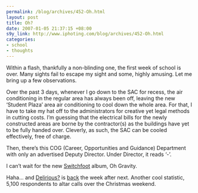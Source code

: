 ```yaml
--- 
permalink: /blog/archives/452-Oh.html
layout: post
title: Oh?
date: 2007-01-05 21:37:15 +08:00
s9y_link: http://www.iphoting.com/blog/archives/452-Oh.html
categories: 
- school
- thoughts
---
```

<p class="whiteline"><p>Within a flash, thankfully a non-blinding one, the first week of school is over. Many sights fail to escape my sight and some, highly amusing. Let me bring up a few observations.</p>
</p><p class="whiteline"><p>Over the past 3 days, whenever I go down to the SAC for recess, the air conditioning in the regular area has always been off, leaving the new &#8216;Student Plaza&#8217; area air conditioning to cool down the whole area. For that, I have to take my hat off to the administrators for creative yet legal methods in cutting costs. I&#8217;m guessing that the electrical bills for the newly constructed areas are borne by the contractor(s) as the buildings have yet to be fully handed over. Cleverly, as such, the SAC can be cooled effectively, free of charge.</p>
</p><p class="whiteline"><p>Then, there&#8217;s this COG (Career, Opportunities and Guidance) Department with only an advertised Deputy Director. Under Director, it reads &#8216;-&#8217;.</p>
</p><p class="whiteline"><p>I can&#8217;t wait for the new <a onclick="_gaq.push(['_trackPageview', '/extlink/www.switchfoot.com/']);"  href="http://www.switchfoot.com/">Switchfoot</a> album, Oh Gravity.</p>
</p><p class="break"><p>Haha... and <a onclick="_gaq.push(['_trackPageview', '/extlink/www.delirious.co.uk/']);"  href="http://www.delirious.co.uk/">Delirious?</a> is <a onclick="_gaq.push(['_trackPageview', '/extlink/www.delirious.co.uk/tournews.html']);"  href="http://www.delirious.co.uk/tournews.html">back</a> the week after next. Another cool statistic, 5,100 respondents to altar calls over the Christmas weekend.</p></p>
